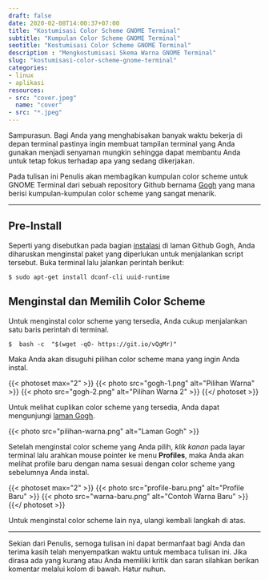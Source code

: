 ```yaml
---
draft: false
date: 2020-02-08T14:00:37+07:00
title: "Kostumisasi Color Scheme GNOME Terminal"
subtitle: "Kumpulan Color Scheme GNOME Terminal"
seotitle: "Kostumisasi Color Scheme GNOME Terminal"
description : "Mengkostumisasi Skema Warna GNOME Terminal"
slug: "kostumisasi-color-scheme-gnome-terminal"
categories:
- linux
- aplikasi
resources:
- src: "cover.jpeg"
  name: "cover"
- src: "*.jpeg"
---
```


Sampurasun. Bagi Anda yang menghabisakan banyak waktu bekerja di depan terminal pastinya ingin membuat tampilan terminal yang Anda gunakan menjadi senyaman mungkin sehingga dapat membantu Anda untuk tetap fokus terhadap apa yang sedang dikerjakan.

Pada tulisan ini Penulis akan membagikan kumpulan color scheme untuk GNOME Terminal dari sebuah repository Github bernama [Gogh](https://github.com/Mayccoll/Gogh) yang mana berisi kumpulan-kumpulan color scheme yang sangat menarik.

***

## Pre-Install
Seperti yang disebutkan pada bagian [instalasi](https://github.com/Mayccoll/Gogh?files=1#pre-install) di laman Github Gogh, Anda diharuskan menginstal paket yang diperlukan untuk menjalankan script tersebut. Buka terminal lalu jalankan perintah berikut:
```
$ sudo apt-get install dconf-cli uuid-runtime
```

## Menginstal dan Memilih Color Scheme
Untuk menginstal color scheme yang tersedia, Anda cukup menjalankan satu baris perintah di terminal.
```
$  bash -c  "$(wget -qO- https://git.io/vQgMr)"
```

Maka Anda akan disuguhi pilihan color scheme mana yang ingin Anda instal.

{{< photoset max="2" >}}
  {{< photo src="gogh-1.png" alt="Pilihan Warna" >}}
  {{< photo src="gogh-2.png" alt="Pilihan Warna 2" >}}
{{</ photoset >}}

Untuk melihat cuplikan color scheme yang tersedia, Anda dapat mengunjungi [laman Gogh](https://mayccoll.github.io/Gogh/).

{{< photo src="pilihan-warna.png" alt="Laman Gogh" >}}

Setelah menginstal color scheme yang Anda pilih, _klik kanan_ pada layar terminal lalu arahkan mouse pointer ke menu **Profiles**, maka Anda akan melihat profile baru dengan nama sesuai dengan color scheme yang sebelumnya Anda instal.

{{< photoset max="2" >}}
  {{< photo src="profile-baru.png" alt="Profile Baru" >}}
  {{< photo src="warna-baru.png" alt="Contoh Warna Baru" >}}
{{</ photoset >}}

Untuk menginstal color scheme lain nya, ulangi kembali langkah di atas.

***

Sekian dari Penulis, semoga tulisan ini dapat bermanfaat bagi Anda dan terima kasih telah menyempatkan waktu untuk membaca tulisan ini. Jika dirasa ada yang kurang atau Anda memiliki kritik dan saran silahkan berikan komentar melalui kolom di bawah. Hatur nuhun.
